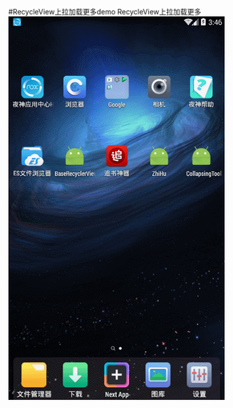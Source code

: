 #RecycleView上拉加载更多demo
RecycleView上拉加载更多 
<br>
![image](https://github.com/MrPsw/RecyViewAdapter/blob/master/GIF232321.gif)
